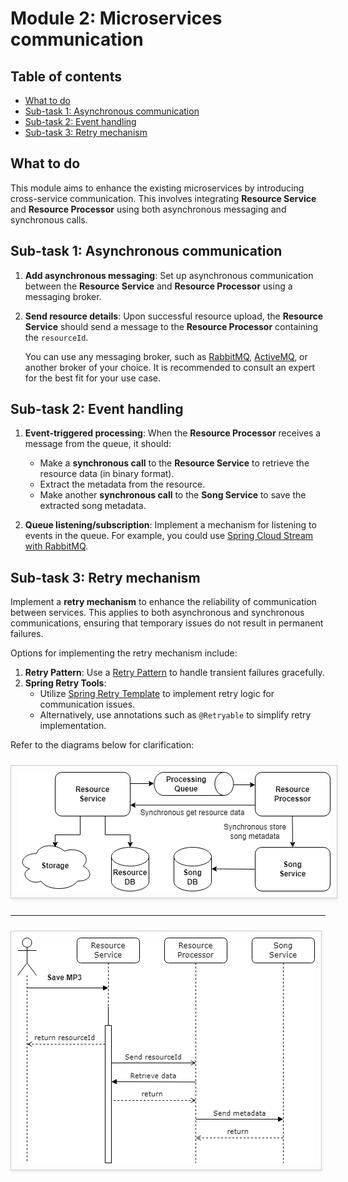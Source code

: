 # Module 2: Microservices communication

## Table of contents

- [What to do](#what-to-do)
- [Sub-task 1: Asynchronous communication](#sub-task-1-asynchronous-communication)
- [Sub-task 2: Event handling](#sub-task-2-event-handling)
- [Sub-task 3: Retry mechanism](#sub-task-3-retry-mechanism)

## What to do

This module aims to enhance the existing microservices by introducing cross-service communication. This involves integrating **Resource Service** and **Resource Processor** using both asynchronous messaging and synchronous calls.

## Sub-task 1: Asynchronous communication

1. **Add asynchronous messaging**: Set up asynchronous communication between the **Resource Service** and **Resource Processor** using a messaging broker.
2. **Send resource details**: Upon successful resource upload, the **Resource Service** should send a message to the **Resource Processor** containing the `resourceId`.

   You can use any messaging broker, such as [RabbitMQ](https://hub.docker.com/_/rabbitmq), [ActiveMQ](https://hub.docker.com/r/rmohr/activemq), or another broker of your choice. It is recommended to consult an expert for the best fit for your use case.

## Sub-task 2: Event handling

1. **Event-triggered processing**: When the **Resource Processor** receives a message from the queue, it should:
    - Make a **synchronous call** to the **Resource Service** to retrieve the resource data (in binary format).
    - Extract the metadata from the resource.
    - Make another **synchronous call** to the **Song Service** to save the extracted song metadata.

2. **Queue listening/subscription**: Implement a mechanism for listening to events in the queue. For example, you could use [Spring Cloud Stream with RabbitMQ](https://docs.spring.io/spring-cloud-stream-binder-rabbit/docs/current/reference/html/spring-cloud-stream-binder-rabbit.html).

## Sub-task 3: Retry mechanism

Implement a **retry mechanism** to enhance the reliability of communication between services. This applies to both asynchronous and synchronous communications, ensuring that temporary issues do not result in permanent failures.

Options for implementing the retry mechanism include:

1. **Retry Pattern**: Use a [Retry Pattern](https://docs.microsoft.com/en-us/azure/architecture/patterns/retry) to handle transient failures gracefully.
2. **Spring Retry Tools**:
   - Utilize [Spring Retry Template](https://docs.spring.io/spring-batch/docs/current/reference/html/retry.html) to implement retry logic for communication issues.
   - Alternatively, use annotations such as `@Retryable` to simplify retry implementation.

Refer to the diagrams below for clarification:

<img src="images/microservices_communication.png" width="501" style="border: 1px solid #ccc; padding: 10px; margin: 10px 0; box-shadow: 0 2px 4px rgba(0, 0, 0, 0.1); display: inline-block;" alt=""/>

<hr>

<img src="images/microservices_communication_sequence_diagram.png" width="476" style="border: 1px solid #ccc; padding: 10px; margin: 10px 0; box-shadow: 0 2px 4px rgba(0, 0, 0, 0.1); display: inline-block;" alt=""/>